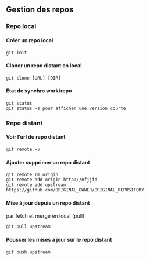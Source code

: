 ## Gestion des repos
### Repo local
#### Créer un repo local
```
git init
```
#### Cloner un repo distant en local
```
git clone [URL] [DIR]
```
#### Etat de synchro work/repo
```
git status
git status -s pour afficher une version courte
```
### Repo distant
#### Voir l’url du repo distant
```
git remote -v
```
#### Ajouter supprimer un repo distant
```
git remote rm origin
git remote add origin http://nfjjfd
git remote add upstream https://github.com/ORIGINAL_OWNER/ORIGINAL_REPOSITORY
```
#### Mise à jour depuis un repo distant 
par fetch et merge en local (pull)
```
git pull upstream
```
#### Pousser les mises à jour sur le repo distant
```
git push upstream
```
